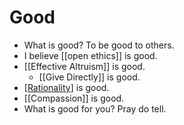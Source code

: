 # Good

- What is good? To be good to others.
- I believe [[open ethics]] is good.
- [[Effective Altruism]] is good.
  - [[Give Directly]] is good.
- [[Rationality]] is good.
- [[Compassion]] is good.
- What is good for you? Pray do tell.

[//begin]: # "Autogenerated link references for markdown compatibility"
[open-ethics]: open-ethics "Open Ethics"
[effective-altruism]: effective-altruism "Effective Altruism"
[give-directly]: give-directly "Give Directly"
[rationality]: rationality "Rationality"
[//end]: # "Autogenerated link references"